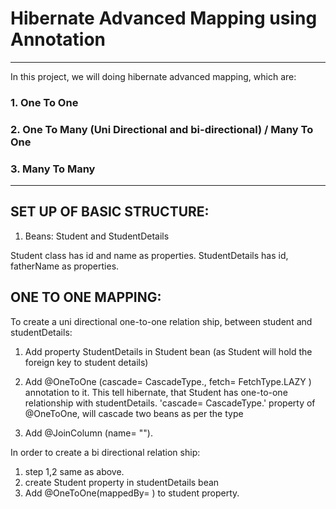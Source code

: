 # Hibernate Advanced Mapping using Annotation

***


In this project, we will doing hibernate advanced mapping, which are:
### 1. One To One 
### 2. One To Many (Uni Directional and bi-directional) / Many To One
### 3. Many To Many

***
## SET UP OF BASIC STRUCTURE:

1. Beans: Student and StudentDetails

Student class has id and name as properties. 
StudentDetails has id, fatherName as properties.

## ONE TO ONE MAPPING: 
To create a uni directional one-to-one relation ship, between student and studentDetails:
  1. Add property StudentDetails in Student bean (as Student will hold the foreign key to student details)
  
  2. Add @OneToOne (cascade= CascadeType.<type>, fetch= FetchType.LAZY ) annotation to it. This tell hibernate, that Student has one-to-one relationship with studentDetails. 'cascade= CascadeType.<Type>' property of @OneToOne, will cascade two beans as per the type
  3. Add @JoinColumn (name= "<name of FK column in student table>").
  
In order to create a bi directional relation ship:
  1. step 1,2 same as above.
  2. create Student property in studentDetails bean
  2. Add @OneToOne(mappedBy= <studentDetails property from student bean>) to student property.
  

